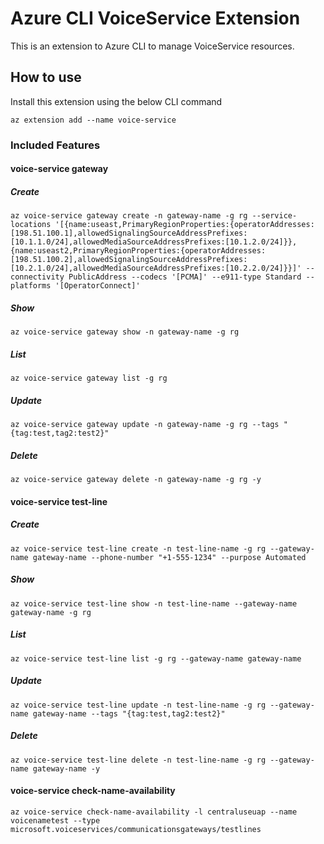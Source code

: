 # Azure CLI VoiceService Extension

This is an extension to Azure CLI to manage VoiceService resources.

## How to use

Install this extension using the below CLI command

```
az extension add --name voice-service
```

### Included Features

#### voice-service gateway

##### Create

```
az voice-service gateway create -n gateway-name -g rg --service-locations '[{name:useast,PrimaryRegionProperties:{operatorAddresses:[198.51.100.1],allowedSignalingSourceAddressPrefixes:[10.1.1.0/24],allowedMediaSourceAddressPrefixes:[10.1.2.0/24]}},{name:useast2,PrimaryRegionProperties:{operatorAddresses:[198.51.100.2],allowedSignalingSourceAddressPrefixes:[10.2.1.0/24],allowedMediaSourceAddressPrefixes:[10.2.2.0/24]}}]' --connectivity PublicAddress --codecs '[PCMA]' --e911-type Standard --platforms '[OperatorConnect]'

```

##### Show

```
az voice-service gateway show -n gateway-name -g rg
```

##### List

```
az voice-service gateway list -g rg
```

##### Update

```
az voice-service gateway update -n gateway-name -g rg --tags "{tag:test,tag2:test2}"
```

##### Delete

```
az voice-service gateway delete -n gateway-name -g rg -y
```

#### voice-service test-line

##### Create

```
az voice-service test-line create -n test-line-name -g rg --gateway-name gateway-name --phone-number "+1-555-1234" --purpose Automated

```

##### Show

```
az voice-service test-line show -n test-line-name --gateway-name gateway-name -g rg
```

##### List

```
az voice-service test-line list -g rg --gateway-name gateway-name
```

##### Update

```
az voice-service test-line update -n test-line-name -g rg --gateway-name gateway-name --tags "{tag:test,tag2:test2}"
```

##### Delete

```
az voice-service test-line delete -n test-line-name -g rg --gateway-name gateway-name -y
```

#### voice-service check-name-availability

```
az voice-service check-name-availability -l centraluseuap --name voicenametest --type microsoft.voiceservices/communicationsgateways/testlines
```
